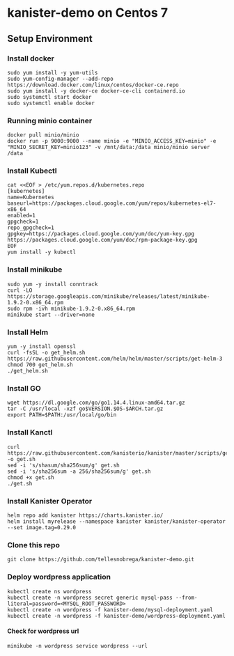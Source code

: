 # kanister-demo on Centos 7

## Setup Environment

### Install docker
```
sudo yum install -y yum-utils
sudo yum-config-manager --add-repo https://download.docker.com/linux/centos/docker-ce.repo
sudo yum install -y docker-ce docker-ce-cli containerd.io
sudo systemctl start docker
sudo systemctl enable docker
```

### Running minio container
```
docker pull minio/minio
docker run -p 9000:9000 --name minio -e "MINIO_ACCESS_KEY=minio" -e "MINIO_SECRET_KEY=minio123" -v /mnt/data:/data minio/minio server /data
```
### Install Kubectl
```
cat <<EOF > /etc/yum.repos.d/kubernetes.repo
[kubernetes]
name=Kubernetes
baseurl=https://packages.cloud.google.com/yum/repos/kubernetes-el7-x86_64
enabled=1
gpgcheck=1
repo_gpgcheck=1
gpgkey=https://packages.cloud.google.com/yum/doc/yum-key.gpg https://packages.cloud.google.com/yum/doc/rpm-package-key.gpg
EOF
yum install -y kubectl
```

### Install minikube
```
sudo yum -y install conntrack
curl -LO https://storage.googleapis.com/minikube/releases/latest/minikube-1.9.2-0.x86_64.rpm
sudo rpm -ivh minikube-1.9.2-0.x86_64.rpm
minikube start --driver=none
```
### Install Helm
```
yum -y install openssl
curl -fsSL -o get_helm.sh https://raw.githubusercontent.com/helm/helm/master/scripts/get-helm-3
chmod 700 get_helm.sh
./get_helm.sh
```

### Install GO
```
wget https://dl.google.com/go/go1.14.4.linux-amd64.tar.gz
tar -C /usr/local -xzf go$VERSION.$OS-$ARCH.tar.gz
export PATH=$PATH:/usr/local/go/bin
```

### Install Kanctl
```
curl https://raw.githubusercontent.com/kanisterio/kanister/master/scripts/get.sh -o get.sh
sed -i 's/shasum/sha256sum/g' get.sh
sed -i 's/sha256sum -a 256/sha256sum/g' get.sh
chmod +x get.sh
./get.sh
```

### Install Kanister Operator
```
helm repo add kanister https://charts.kanister.io/
helm install myrelease --namespace kanister kanister/kanister-operator --set image.tag=0.29.0
```

### Clone this repo
```
git clone https://github.com/tellesnobrega/kanister-demo.git
```

### Deploy wordpress application
```
kubectl create ns wordpress
kubectl create -n wordpress secret generic mysql-pass --from-literal=password=<MYSQL_ROOT_PASSWORD>
kubectl create -n wordpress -f kanister-demo/mysql-deployment.yaml
kubectl create -n wordpress -f kanister-demo/wordpress-deployment.yaml
```
#### Check for wordpress url
```
minikube -n wordpress service wordpress --url
